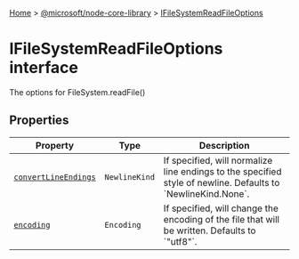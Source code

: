 [Home](./index) &gt; [@microsoft/node-core-library](./node-core-library.md) &gt; [IFileSystemReadFileOptions](./node-core-library.ifilesystemreadfileoptions.md)

# IFileSystemReadFileOptions interface

The options for FileSystem.readFile()

## Properties

|  Property | Type | Description |
|  --- | --- | --- |
|  [`convertLineEndings`](./node-core-library.ifilesystemreadfileoptions.convertlineendings.md) | `NewlineKind` | If specified, will normalize line endings to the specified style of newline. Defaults to \`NewlineKind.None\`. |
|  [`encoding`](./node-core-library.ifilesystemreadfileoptions.encoding.md) | `Encoding` | If specified, will change the encoding of the file that will be written. Defaults to \`"utf8"\`. |

